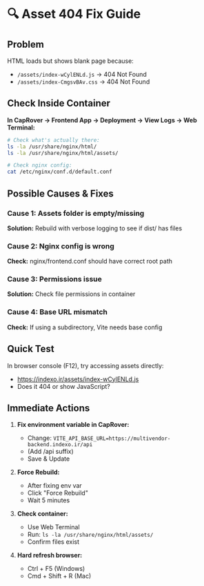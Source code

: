 # 🔍 Asset 404 Fix Guide

## Problem
HTML loads but shows blank page because:
- `/assets/index-wCylENLd.js` → 404 Not Found
- `/assets/index-CmgsvBAv.css` → 404 Not Found

## Check Inside Container

**In CapRover → Frontend App → Deployment → View Logs → Web Terminal:**

```bash
# Check what's actually there:
ls -la /usr/share/nginx/html/
ls -la /usr/share/nginx/html/assets/

# Check nginx config:
cat /etc/nginx/conf.d/default.conf
```

## Possible Causes & Fixes

### Cause 1: Assets folder is empty/missing
**Solution:** Rebuild with verbose logging to see if dist/ has files

### Cause 2: Nginx config is wrong
**Check:** nginx/frontend.conf should have correct root path

### Cause 3: Permissions issue
**Solution:** Check file permissions in container

### Cause 4: Base URL mismatch
**Check:** If using a subdirectory, Vite needs base config

## Quick Test
In browser console (F12), try accessing assets directly:
- https://indexo.ir/assets/index-wCylENLd.js
- Does it 404 or show JavaScript?

## Immediate Actions

1. **Fix environment variable in CapRover:**
   - Change: `VITE_API_BASE_URL=https://multivendor-backend.indexo.ir/api`
   - (Add /api suffix)
   - Save & Update

2. **Force Rebuild:**
   - After fixing env var
   - Click "Force Rebuild"
   - Wait 5 minutes

3. **Check container:**
   - Use Web Terminal
   - Run: `ls -la /usr/share/nginx/html/assets/`
   - Confirm files exist

4. **Hard refresh browser:**
   - Ctrl + F5 (Windows)
   - Cmd + Shift + R (Mac)

